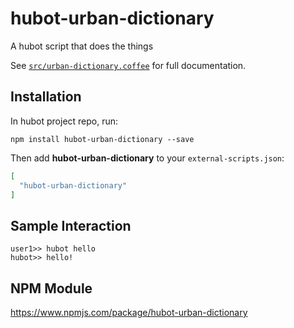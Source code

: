 # hubot-urban-dictionary

A hubot script that does the things

See [`src/urban-dictionary.coffee`](src/urban-dictionary.coffee) for full documentation.

## Installation

In hubot project repo, run:

`npm install hubot-urban-dictionary --save`

Then add **hubot-urban-dictionary** to your `external-scripts.json`:

```json
[
  "hubot-urban-dictionary"
]
```

## Sample Interaction

```
user1>> hubot hello
hubot>> hello!
```

## NPM Module

https://www.npmjs.com/package/hubot-urban-dictionary
